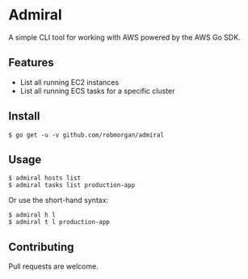 # Admiral

A simple CLI tool for working with AWS powered by the AWS Go SDK.

## Features

 - List all running EC2 instances
 - List all running ECS tasks for a specific cluster

## Install

```
$ go get -u -v github.com/robmorgan/admiral
```

## Usage

```
$ admiral hosts list
$ admiral tasks list production-app
```

Or use the short-hand syntax:

```
$ admiral h l
$ admiral t l production-app
```

## Contributing

Pull requests are welcome.
